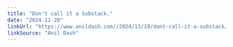 ```yaml
---
title: "Don't call it a Substack."
date: "2024-11-20"
linkUrl: "https://www.anildash.com//2024/11/19/dont-call-it-a-substack/?ref=rogerwong.me"
linkSource: "Anil Dash"
---
```

